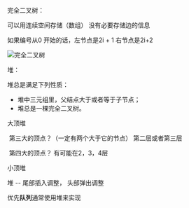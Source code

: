 完全二叉树：

可以用连续空间存储（数组） 没有必要存储边的信息

如果编号从0 开始的话，左节点是2i + 1 右节点是2i+2

![完全二叉树](/Users/lyuyu/Documents/AB_notes/leetcode/md_pics_archive/完全二叉树.png)



堆：

堆总是满足下列性质：

- 堆中三元组里，父结点大于或者等于子节点；
- 堆总是一棵完全二叉树。

大顶堆

​	第三大的顶点？（一定有两个大于它的节点） 第二层或者第三层

​	第四大的顶点？ 有可能在2，3，4层

小顶堆



堆 -- 尾部插入调整， 头部弹出调整



优先**队列**通常使用堆来实现



